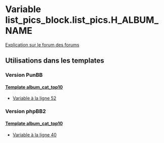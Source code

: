 # Variable list_pics_block.list_pics.H_ALBUM_NAME
[Explication sur le forum des forums](http://forum.forumactif.com/t294113-listing-des-variables#list_pics_block.list_pics.H_ALBUM_NAME)
## Utilisations dans les templates
### Version PunBB
#### [Template album_cat_top10](punbb/album_cat_top10.md)
* [Variable à la ligne 52](../punbb/album_cat_top10.tpl#L52)
### Version phpBB2
#### [Template album_cat_top10](subsilver/album_cat_top10.md)
* [Variable à la ligne 40](../subsilver/album_cat_top10.tpl#L40)